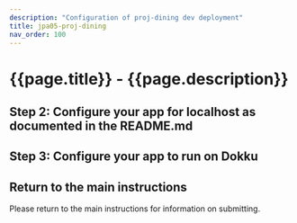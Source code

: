 ```yaml
---
description: "Configuration of proj-dining dev deployment"
title: jpa05-proj-dining
nav_order: 100
---
```


# {{page.title}} - {{page.description}}


## Step 2: Configure your app for localhost as documented in the README.md


## Step 3: Configure your app to run on Dokku


## Return to the main instructions

Please return to the main instructions 
for information on submitting.